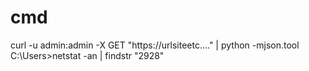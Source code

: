 # cmd
curl -u admin:admin -X GET "https://urlsiteetc...." | python -mjson.tool
C:\Users>netstat -an | findstr "2928"
